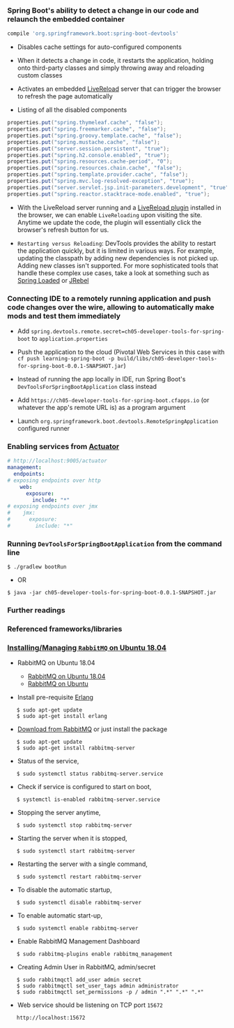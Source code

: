 ### Spring Boot's ability to detect a change in our code and relaunch the embedded container
```groovy
compile 'org.springframework.boot:spring-boot-devtools'
```
 - Disables cache settings for auto-configured components
 
 - When it detects a change in code, it restarts the application, holding onto third-party classes and simply throwing away
   and reloading custom classes
   
 - Activates an embedded [LiveReload](http://livereload.com/) server that can trigger the browser to refresh the page automatically
 
 - Listing of all the disabled components

```java
properties.put("spring.thymeleaf.cache", "false");
properties.put("spring.freemarker.cache", "false");
properties.put("spring.groovy.template.cache", "false");
properties.put("spring.mustache.cache", "false");
properties.put("server.session.persistent", "true");
properties.put("spring.h2.console.enabled", "true");
properties.put("spring.resources.cache-period", "0");
properties.put("spring.resources.chain.cache", "false");
properties.put("spring.template.provider.cache", "false");
properties.put("spring.mvc.log-resolved-exception", "true");
properties.put("server.servlet.jsp.init-parameters.development", "true");
properties.put("spring.reactor.stacktrace-mode.enabled", "true");
```

 - With the LiveReload server running and a [LiveReload plugin](http://livereload.com/extensions/) installed in the browser,
   we can enable `LiveReloading` upon visiting the site. Anytime we update the code, the plugin will essentially click the
   browser's refresh button for us.
   
 - `Restarting versus Reloading`: DevTools provides the ability to restart the application quickly, but it is limited in various
   ways. For example, updating the classpath by adding new dependencies is not picked up. Adding new classes isn't supported.
   For more sophisticated tools that handle these complex use cases, take a look at something such as
   [Spring Loaded](https://github.com/spring-projects/spring-loaded ) or [JRebel](https://jrebel.com/software/jrebel/)

### Connecting IDE to a remotely running application and push code changes over the wire, allowing to automatically make mods and test them immediately

 - Add `spring.devtools.remote.secret=ch05-developer-tools-for-spring-boot` to `application.properties`

 - Push the application to the cloud (Pivotal Web Services in this case with `cf push learning-spring-boot -p build/libs/ch05-developer-tools-for-spring-boot-0.0.1-SNAPSHOT.jar`)
 
 - Instead of running the app locally in IDE, run Spring Boot's `DevToolsForSpringBootApplication` class instead
 
 - Add `https://ch05-developer-tools-for-spring-boot.cfapps.io` (or whatever the app's remote URL is) as a program argument
 
 - Launch `org.springframework.boot.devtools.RemoteSpringApplication` configured runner

### Enabling services from [Actuator](https://spring.io/guides/gs/actuator-service/)
```yaml
# http://localhost:9005/actuator
management:
  endpoints:
# exposing endpoints over http
    web:
      exposure:
        include: "*"
# exposing endpoints over jmx
#    jmx:
#      exposure:
#        include: "*"
```

### Running `DevToolsForSpringBootApplication` from the command line
```
$ ./gradlew bootRun
```
 - OR
```
$ java -jar ch05-developer-tools-for-spring-boot-0.0.1-SNAPSHOT.jar
```

### Further readings

### Referenced frameworks/libraries


### [Installing/Managing `RabbitMQ` on Ubuntu 18.04](https://www.rabbitmq.com/)

 - RabbitMQ on Ubuntu 18.04
   - [RabbitMQ on Ubuntu 18.04](https://computingforgeeks.com/how-to-install-latest-rabbitmq-server-on-ubuntu-18-04-lts/)
   - [RabbitMQ on Ubuntu](https://tecadmin.net/install-rabbitmq-server-on-ubuntu/)

 - Install pre-requisite [Erlang](https://www.erlang.org/)
```
   $ sudo apt-get update
   $ sudo apt-get install erlang
```

 - [Download from RabbitMQ](https://www.rabbitmq.com/download.html) or just install the package
```
   $ sudo apt-get update
   $ sudo apt-get install rabbitmq-server
```

 - Status of the service,
```
   $ sudo systemctl status rabbitmq-server.service
```

 - Check if service is configured to start on boot,
```
   $ systemctl is-enabled rabbitmq-server.service 
```

 - Stopping the server anytime,
```
   $ sudo systemctl stop rabbitmq-server
```

 - Starting the server when it is stopped,
```
   $ sudo systemctl start rabbitmq-server
```

 - Restarting the server with a single command,
```
   $ sudo systemctl restart rabbitmq-server
```

 - To disable the automatic startup,
```
   $ sudo systemctl disable rabbitmq-server
```

 - To enable automatic start-up,
```
   $ sudo systemctl enable rabbitmq-server
```

 - Enable RabbitMQ Management Dashboard
```
   $ sudo rabbitmq-plugins enable rabbitmq_management
```

 - Creating Admin User in RabbitMQ, admin/secret
```
   $ sudo rabbitmqctl add_user admin secret 
   $ sudo rabbitmqctl set_user_tags admin administrator
   $ sudo rabbitmqctl set_permissions -p / admin ".*" ".*" ".*"
```

 - Web service should be listening on TCP port `15672`
```
   http://localhost:15672
```



















